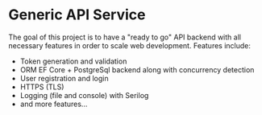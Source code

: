 # Generic API Service
The goal of this project is to have a "ready to go" API backend with all necessary features in order to scale web development. Features include:
- Token generation and validation
- ORM EF Core + PostgreSql backend along with concurrency detection
- User registration and login
- HTTPS (TLS)
- Logging (file and console) with Serilog
- and more features...
